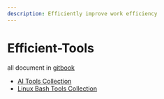 ```yaml
---
description: Efficiently improve work efficiency
---
```


# Efficient-Tools

all document in [gitbook](https://z091212033329s-organization.gitbook.io/efficient-tools/)

* [AI Tools Collection](readme/ai-tools-collection.md)
* [Linux Bash Tools Collection](readme/other-tools-collection.md)

